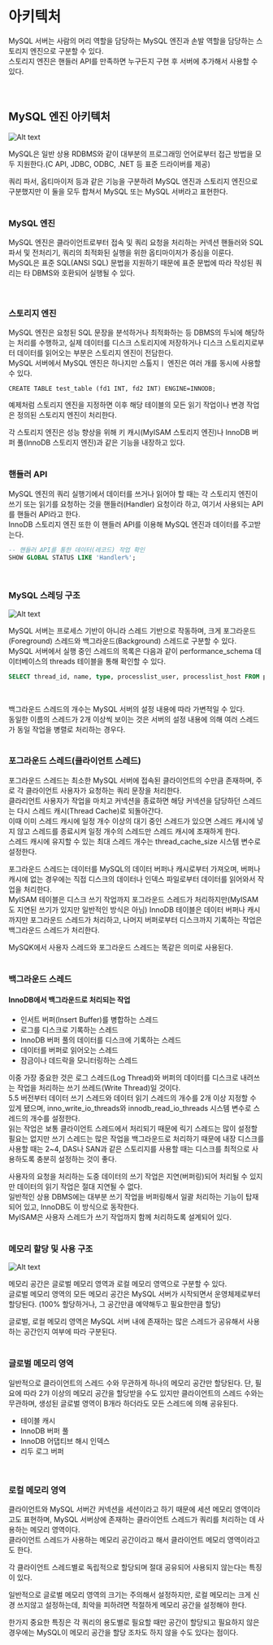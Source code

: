 # 아키텍처  

MySQL 서버는 사람의 머리 역할을 담당하는 MySQL 엔진과 손발 역할을 담당하는 스토리지 엔진으로 구분할 수 있다.  
스토리지 엔진은 핸들러 API를 만족하면 누구든지 구현 후 서버에 추가해서 사용할 수 있다.  
<br/>
<br/>

## MySQL 엔진 아키텍처

![Alt text](https://velog.velcdn.com/images/klm03025/post/483e71e1-7df5-411c-aec8-33d16fee9958/image.png)  

MySQL은 일반 상용 RDBMS와 같이 대부분의 프로그래밍 언어로부터 접근 방법을 모두 지원한다.(C API, JDBC, ODBC, .NET 등 표준 드라이버를 제공)  

쿼리 파서, 옵티마이저 등과 같은 기능을 구분하려 MySQL 엔진과 스토리지 엔진으로 구분했지만 이 둘을 모두 합쳐서 MySQL 또는 MySQL 서버라고 표현한다.  
<br/>

### MySQL 엔진
MySQL 엔진은 클라이언트로부터 접속 및 쿼리 요청을 처리하는 커넥션 핸들러와 SQL 파서 및 전처리기, 쿼리의 최적화된 실행을 위한 옵티마이저가 중심을 이룬다.  
MySQL은 표준 SQL(ANSI SQL) 문법을 지원하기 때문에 표준 문법에 따라 작성된 쿼리는 타 DBMS와 호환되어 실행될 수 있다.  
<br/>
<br/>

### 스토리지 엔진 
MySQL 엔진은 요청된 SQL 문장을 분석하거나 최적화하는 등 DBMS의 두뇌에 해당하는 처리를 수행하고, 실제 데이터를 디스크 스토리지에 저장하거나 디스크 스토리지로부터 데이터를 읽어오는 부분은 스토리지 엔진이 전담한다.  
MySQL 서버에서 MySQL 엔진은 하나지만 스톨지ㅣ 엔진은 여러 개를 동시에 사용할 수 있다.  

`CREATE TABLE test_table (fd1 INT, fd2 INT) ENGINE=INNODB;`  

예제처럼 스토리지 엔진을 지정하면 이후 해당 테이블의 모든 읽기 작업이나 변경 작업은 정의된 스토리지 엔진이 처리한다.  

각 스토리지 엔진은 성능 향상을 위해 키 캐시(MyISAM 스토리지 엔진)나 InnoDB 버퍼 풀(InnoDB 스토리지 엔진)과 같은 기능을 내장하고 있다.  
<br/>

### 핸들러 API
MySQL 엔진의 쿼리 실행기에서 데이터를 쓰거나 읽어야 할 때는 각 스토리지 엔진이 쓰기 또는 읽기를 요청하는 것을 핸들러(Handler) 요청이라 하고, 여기서 사용되는 API를 핸들러 API라고 한다.  
InnoDB 스토리지 엔진 또한 이 핸들러 API를 이용해 MySQL 엔진과 데이터를 주고받는다.  

```sql
-- 핸들러 API를 통한 데이터(레코드) 작업 확인  
SHOW GLOBAL STATUS LIKE 'Handler%';
```  
<br/>

### MySQL 스레딩 구조

![Alt text](https://velog.velcdn.com/images/klm03025/post/95a0c886-538b-4e8d-9075-be4ca615a604/image.png)  

MySQL 서버는 프로세스 기반이 아니라 스레드 기반으로 작동하며, 크게 포그라운드(Foreground) 스레드와 백그라운드(Background) 스레드로 구분할 수 있다.  
MySQL 서버에서 실행 중인 스레드의 목록은 다음과 같이 performance_schema 데이터베이스의 threads 테이블을 통해 확인할 수 있다.  

```sql
SELECT thread_id, name, type, processlist_user, processlist_host FROM performance_schema.threads ORDER BY type, thread_id;
```
<br/>

백그라운드 스레드의 개수는 MySQL 서버의 설정 내용에 따라 가변적일 수 있다.  
동일한 이름의 스레드가 2개 이상씩 보이는 것은 서버의 설정 내용에 의해 여러 스레드가 동일 작업을 병렬로 처리하는 경우다.  
<br/>

### 포그라운드 스레드(클라이언트 스레드)

포그라운드 스레드는 최소한 MySQL 서버에 접속된 클라이언트의 수만큼 존재하며, 주로 각 클라이언트 사용자가 요청하는 쿼리 문장을 처리한다.  
클라리언트 사용자가 작업을 마치고 커넥션을 종료하면 해당 커넥션을 담당하던 스레드는 다시 스레드 캐시(Thread Cache)로 되돌아간다.  
이때 이미 스레드 캐시에 일정 개수 이상의 대기 중인 스레드가 있으면 스레드 캐시에 넣지 않고 스레드를 종료시켜 일정 개수의 스레드만 스레드 캐시에 조재하게 한다.  
스레드 캐시에 유지할 수 있는 최대 스레드 개수는 thread_cache_size 시스템 변수로 설정한다.  

포그라운드 스레드는 데이터를 MySQL의 데이터 버퍼나 캐시로부터 가져오며, 버퍼나 캐시에 없는 경우에는 직접 디스크의 데이터나 인덱스 파일로부터 데이터를 읽어와서 작업을 처리한다.  
MyISAM 테이블은 디스크 쓰기 작업까지 포그라운드 스레드가 처리하지만(MyISAM도 지연된 쓰기가 있지만 일반적인 방식은 아님) InnoDB 테이블은 데이터 버퍼나 캐시까지만 포그라운드 스레드가 처리하고, 나머지 버퍼로부터 디스크까지 기록하는 작업은 백그라운드 스레드가 처리한다.  

MySQK에서 사용자 스레드와 포그라운드 스레드는 똑같은 의미로 사용된다.  
<br/>

### 백그라운드 스레드

#### InnoDB에서 백그라운드로 처리되는 작업
- 인서트 버퍼(Insert Buffer)를 병합하는 스레드
- 로그를 디스크로 기록하는 스레드
- InnoDB 버퍼 풀의 데이터를 디스크에 기록하는 스레드
- 데이터를 버퍼로 읽어오는 스레드
- 잠금이나 데드락을 모니터링하는 스레드  

이중 가장 중요한 것은 로그 스레드(Log Thread)와 버퍼의 데이터를 디스크로 내려쓰는 작업을 처리하는 쓰기 쓰레드(Write Thread)일 것이다.  
5.5 버전부터 데이터 쓰기 스레드와 데이터 읽기 스레드의 개수를 2개 이상 지정할 수 있게 됐으며, inno_write_io_threads와 innodb_read_io_threads 시스템 변수로 스레드의 개수를 설정한다.  
읽는 작업은 보통 클라이언트 스레드에서 처리되기 때문에 릭기 스레드는 많이 설정할 필요는 없지만 쓰기 스레드는 많은 작업을 백그라운드로 처리하기 때문에 내장 디스크를 사용할 때는 2~4, DAS나 SAN과 같은 스토리지를 사용할 때는 디스크를 최적으로 사용하도록 충분히 설정하는 것이 좋다.  

사용자의 요청을 처리하는 도중 데이터의 쓰기 작업은 지연(버퍼링)되어 처리될 수 있지만 데이터의 읽기 작업은 절대 지연될 수 없다.  
일반적인 상용 DBMS에는 대부분 쓰기 작업을 버퍼링해서 일괄 처리하는 기능이 탑재되어 있고, InnoDB도 이 방식으로 동작한다.  
MyISAM은 사용자 스레드가 쓰기 작업까지 함께 처리하도록 설계되어 있다.  
<br/>

### 메모리 할당 및 사용 구조

![Alt text](https://velog.velcdn.com/images/klm03025/post/d47cdea9-d321-4da1-ba37-7bb6e5542141/image.png)  

메모리 공간은 글로벌 메모리 영역과 로컬 메모리 영역으로 구분할 수 있다.  
글로벌 메모리 영역의 모든 메모리 공간은 MySQL 서버가 시작되면서 운영체제로부터 할당된다. (100% 할당하거나, 그 공간만큼 예약해두고 필요한만큼 할당)  

글로벌, 로컬 메모리 영역은 MySQL 서버 내에 존재하는 많은 스레드가 공유해서 사용하는 공간인지 여부에 따라 구분된다.  
<br/>

### 글로벌 메모리 영역
일반적으로 클라이언트의 스레드 수와 무관하게 하나의 메모리 공간만 할당된다. 단, 필요에 따라 2갸 이상의 메모리 공간을 할당받을 수도 있지만 클라이언트의 스레드 수와는 무관하며, 생성된 글로벌 영역이 B개라 하더라도 모든 스레드에 의해 공유된다.  

- 테이블 캐시
- InnoDB 버퍼 풀
- InnoDB 어댑티브 해시 인덱스
- 리두 로그 버퍼  
<br/>

### 로컬 메모리 영역
클라이언트와 MySQL 서버간 커넥션을 세션이라고 하기 때문에 세션 메모리 영역이라고도 표현하며, MySQL 서버상에 존재하는 클라이언트 스레드가 쿼리를 처리하는 데 사용하는 메모리 영역이다.  
클라이언트 스레드가 사용하는 메모리 공간이라고 해서 클라이언트 메모리 영역이라고도 한다.  

각 클라이언트 스레드별로 독립적으로 할당되며 절대 공유되어 사용되지 않는다는 특징이 있다.  

일반적으로 글로벌 메모리 영역의 크기는 주의해서 설정하지만, 로컬 메모리는 크게 신경 쓰지않고 설정하는데, 최악을 피하려면 적절하게 메모리 공간을 설정해야 한다.  

한가지 중요한 특징은 각 쿼리의 용도별로 필요할 때만 공간이 할당되고 필요하지 않은 경우에는 MySQL이 메모리 공간을 할당 조차도 하지 않을 수도 있다는 점이다.  
